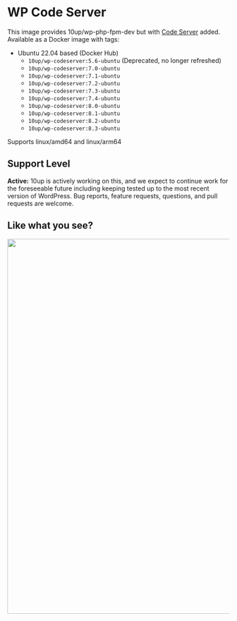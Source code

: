 # WP Code Server

This image provides 10up/wp-php-fpm-dev but with [Code Server](https://github.com/coder/code-server) added. Available as a Docker image with tags:

* Ubuntu 22.04 based (Docker Hub)
  * `10up/wp-codeserver:5.6-ubuntu` (Deprecated, no longer refreshed)
  * `10up/wp-codeserver:7.0-ubuntu`
  * `10up/wp-codeserver:7.1-ubuntu`
  * `10up/wp-codeserver:7.2-ubuntu`
  * `10up/wp-codeserver:7.3-ubuntu`
  * `10up/wp-codeserver:7.4-ubuntu`
  * `10up/wp-codeserver:8.0-ubuntu`
  * `10up/wp-codeserver:8.1-ubuntu`
  * `10up/wp-codeserver:8.2-ubuntu`
  * `10up/wp-codeserver:8.3-ubuntu`

Supports linux/amd64 and linux/arm64

## Support Level

**Active:** 10up is actively working on this, and we expect to continue work for the foreseeable future including keeping tested up to the most recent version of WordPress.  Bug reports, feature requests, questions, and pull requests are welcome.

## Like what you see?

<p align="center">
<a href="http://10up.com/contact/"><img src="https://10updotcom-wpengine.s3.amazonaws.com/uploads/2016/10/10up-Github-Banner.png" width="850"></a>
</p>
